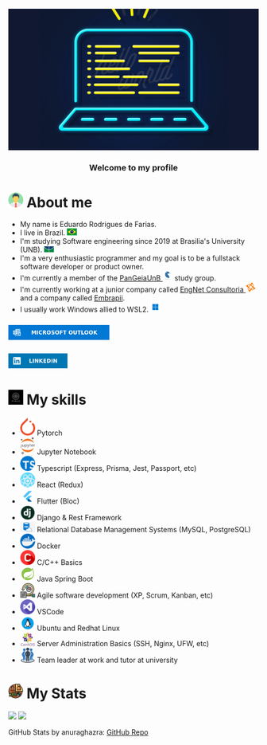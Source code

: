 <p align="center">
  <img src="assets/header.gif" />
</p>

<h3 align='center'>
  Welcome to my profile
</h3>
 
# <img src="assets/about_me.png" width="30"/> About me
- My name is Eduardo Rodrigues de Farias.
- I live in Brazil. <img src="assets/Flag_of_Brazil.png" width="20"/>
- I'm studying Software engineering since 2019 at Brasilia's University (UNB). <img src="assets/UNB.jpg" width="20"/>
- I'm a very enthusiastic programmer and my goal is to be a fullstack software developer or product owner.
- I'm currently a member of the [PanGeiaUnB <img width="20" src="assets/pangeia.jfif"/>](https://github.com/PanGeia-Study-Group) study group. 
- I'm currently working at a junior company called [EngNet Consultoria <img src="assets/EngNet.png" width="20"/>](https://engnetconsultoria.com.br/) and a company called [Embrapii](https://embrapii.org.br/).
- I usually work Windows allied to WSL2. <img src="assets/windows.jpg" width="20"/>

### [<img src="./assets/Outlook-badge.svg" height="30"/>](mailto:eduardo.rfarias@outlook.com)

### [<img src="./assets/LinkedIn-badge.svg" height="30"/>](https://www.linkedin.com/in/eduardo-rodrigues-de-farias-212962205/)

# <img src="assets/myskills.jpg" width="30"/> My skills

- <img src="assets/pytorch.png" width="30"/> Pytorch
- <img src="assets/jupyter.png" width="30"/> Jupyter Notebook
- <img src="assets/typescript.png" width="30"/> Typescript (Express, Prisma, Jest, Passport, etc)
- <img src="assets/react.png" width="30"/> React (Redux)
- <img src="assets/flutter.jpeg" width="30"/> Flutter (Bloc)
- <img src="assets/django.jpg" width="30"/> Django & Rest Framework
- <img src="assets/sql.png" width="30"/> Relational Database Management Systems (MySQL, PostgreSQL)
- <img src="assets/docker.png" width="30"/> Docker
- <img src="assets/c.png" width="30"/> C/C++ Basics
- <img src="assets/spring.png" width="30"/> Java Spring Boot
- <img src="assets/agile.png" width="30"/> Agile software development (XP, Scrum, Kanban, etc)
- <img src="assets/vs.png" width="30"/> VSCode
- <img src="assets/linux.png" width="30"/> Ubuntu and Redhat Linux
- <img src="assets/centos.png" width="30"/> Server Administration Basics (SSH, Nginx, UFW, etc)
- <img src="assets/team.webp" width="30"/> Team leader at work and tutor at university

# <img src="assets/stats.png" width="30"/> My Stats

<div>
  <img height="150em" src="https://github-readme-stats.vercel.app/api?username=Eduardo-RFarias&count_private=true&show_icons=true&theme=github_dark" />
  <img height="150em" src="https://github-readme-stats.vercel.app/api/top-langs/?username=Eduardo-RFarias&layout=compact&theme=github_dark&hide=jupyter%20notebook" />
</div>

GitHub Stats by anuraghazra: [GitHub Repo](https://github.com/anuraghazra/github-readme-stats)
